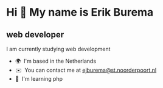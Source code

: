 Hi 👋 My name is Erik Burema
============================

web developer
-------------

I am currently studying web development

* 🌍  I'm based in the Netherlands
* ✉️  You can contact me at [ejburema@st.noorderpoort.nl](mailto:ejburema@st.noorderpoort.nl)
* 🧠  I'm learning php
